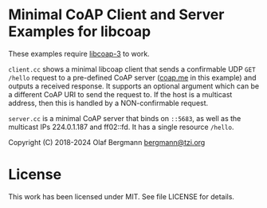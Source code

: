 Minimal CoAP Client and Server Examples for libcoap
===================================================

These examples require [libcoap-3](https://github.com/obgm/libcoap) to
work.

`client.cc` shows a minimal libcoap client that sends a confirmable
UDP `GET /hello` request to a pre-defined CoAP server
([coap.me](http://coap.me) in this example) and outputs a received
response. It supports an optional argument which can be a different
CoAP URI to send the request to.  If the host is a multicast address,
then this is handled by a NON-confirmable request.

`server.cc` is a minimal CoAP server that binds on
`::5683`, as well as the multicast IPs 224.0.1.187 and ff02::fd.
It has a single resource `/hello`.

Copyright (C) 2018-2024 Olaf Bergmann <bergmann@tzi.org>

License
=======

This work has been licensed under MIT. See file LICENSE for details.
